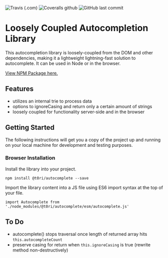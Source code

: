 ![Travis (.com)](https://img.shields.io/travis/com/t0ri/autocomplete)
![Coveralls github](https://img.shields.io/coveralls/github/t0ri/autocomplete)
![GitHub last commit](https://img.shields.io/github/last-commit/t0ri/autocomplete)

# Loosely Coupled Autocompletion Library
This autocompletion library is loosely-coupled from the DOM and other dependencies, making it a lightweight lightning-fast solution to autocomplete.  It can be used in Node or in the browser.

[View NPM Package here.](https://www.npmjs.com/package/@t0ri/autocomplete)

## Features
- utilizes an internal trie to process data
- options to ignoreCasing and return only a certain amount of strings
- loosely coupled for functionality server-side and in the browser

## Getting Started
The following instructions will get you a copy of the project up and running on your local machine for development and testing purposes.

### Browser Installation
Install the library into your project.
```
npm install @t0ri/autocomplete --save
```

Import the library content into a JS file using ES6 import syntax at the top of your file.
```
import Autocomplete from './node_modules/@t0ri/autocomplete/esm/autocomplete.js'
```

## To Do
- autocomplete() stops traversal once length of returned array hits `this.autocompleteCount`
- preserve casing for return when `this.ignoreCasing` is true (rewrite method non-destructively)